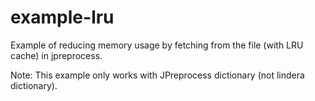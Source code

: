 # example-lru

Example of reducing memory usage by fetching from the file (with LRU cache) in jpreprocess.

Note: This example only works with JPreprocess dictionary (not lindera dictionary).
